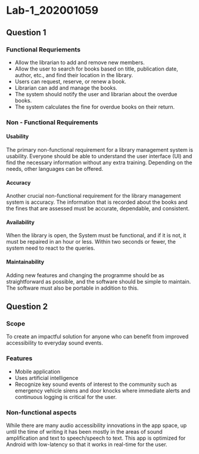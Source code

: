 # Lab-1_202001059

## Question 1 

### Functional Requriements
* Allow the librarian to add and remove new members.<br/>
* Allow the user to search for books based on title, publication date, author, etc., and find their location in the library.<br/>
* Users can request, reserve, or renew a book.<br/>
* Librarian can add and manage the books.<br/>
* The system should notify the user and librarian about the overdue books.<br/>
* The system calculates the fine for overdue books on their return.<br/>

### Non - Functional Requirements

#### Usability
The primary non-functional requirement for a library management system is usability. Everyone should be able to understand the user interface (UI) and find the necessary information without any extra training. Depending on the needs, other languages can be offered.

#### Accuracy
Another crucial non-functional requirement for the library management system is accuracy. The information that is recorded about the books and the fines that are assessed must be accurate, dependable, and consistent.

#### Availability
When the library is open, the System must be functional, and if it is not, it must be repaired in an hour or less. Within two seconds or fewer, the system need to react to the queries.

#### Maintainability
Adding new features and changing the programme should be as straightforward as possible, and the software should be simple to maintain. The software must also be portable in addition to this.
## Question 2

### Scope
To create an impactful solution for anyone who can benefit from improved accessibility to everyday sound events.

### Features
 * Mobile application 
 * Uses artificial intelligence 
 * Recognize key sound events of interest to the community such as emergency vehicle sirens and door knocks where immediate alerts and continuous logging is critical for the user.
### Non-functional aspects
 While there are many audio accessibility innovations in the app space, up until the time of writing it has been mostly in the areas of sound amplification and text to speech/speech to text. This app is optimized for Android with low-latency so that it works in real-time for the user.
